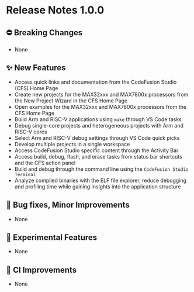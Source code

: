 # Release Notes 1.0.0

## ⛔ Breaking Changes

- None

## ✨ New Features

- Access quick links and documentation from the CodeFusion Studio (CFS) Home Page
- Create new projects for the MAX32xxx and MAX7800x processors from the New Project Wizard in the CFS Home Page
- Open examples for the MAX32xxx and MAX7800x processors from the CFS Home Page
- Build Arm and RISC-V applications using `make` through VS Code tasks
- Debug single-core projects and heterogeneous projects with Arm and RISC-V cores
- Select Arm and RISC-V debug settings through VS Code quick picks
- Develop multiple projects in a single workspace
- Access CodeFusion Studio specific content through the Activity Bar
- Access build, debug, flash, and erase tasks from status bar shortcuts and the CFS action panel
- Build and debug through the command line using the `CodeFusion Studio Terminal`
- Analyze compiled binaries with the ELF file explorer, reduce debugging and profiling time while gaining insights into the application structure

## 🐞 Bug fixes, Minor Improvements

- None

## 🚧 Experimental Features

- None

## 👷 CI Improvements

- None
